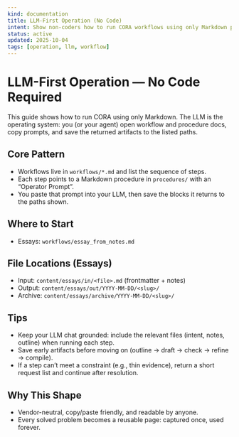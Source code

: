 ```yaml
---
kind: documentation
title: LLM-First Operation (No Code)
intent: Show non-coders how to run CORA workflows using only Markdown prompts and files
status: active
updated: 2025-10-04
tags: [operation, llm, workflow]
---
```


# LLM-First Operation — No Code Required

This guide shows how to run CORA using only Markdown. The LLM is the operating system: you (or your agent) open workflow and procedure docs, copy prompts, and save the returned artifacts to the listed paths.

## Core Pattern
- Workflows live in `workflows/*.md` and list the sequence of steps.
- Each step points to a Markdown procedure in `procedures/` with an “Operator Prompt”.
- You paste that prompt into your LLM, then save the blocks it returns to the paths shown.

## Where to Start
- Essays: `workflows/essay_from_notes.md`

## File Locations (Essays)
- Input: `content/essays/in/<file>.md` (frontmatter + notes)
- Output: `content/essays/out/YYYY-MM-DD/<slug>/`
- Archive: `content/essays/archive/YYYY-MM-DD/<slug>/`

## Tips
- Keep your LLM chat grounded: include the relevant files (intent, notes, outline) when running each step.
- Save early artifacts before moving on (outline → draft → check → refine → compile).
- If a step can’t meet a constraint (e.g., thin evidence), return a short request list and continue after resolution.

## Why This Shape
- Vendor-neutral, copy/paste friendly, and readable by anyone.
- Every solved problem becomes a reusable page: captured once, used forever.

